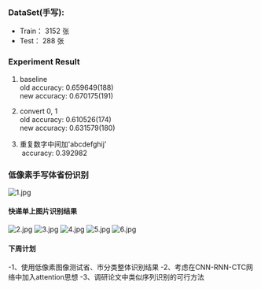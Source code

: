 
### DataSet(手写):
- Train： 3152 张
- Test：   288 张

### Experiment Result

1. baseline  
  old accuracy: 0.659649(188)  
  new accuracy: 0.670175(191)   

2. convert 0, 1  
  old accuracy: 0.610526(174)  
  new accuracy: 0.631579(180)  

3. 重复数字中间加'abcdefghij'  
  accuracy: 0.392982
  
  
### 低像素手写体省份识别
![1.jpg](http://chuantu.biz/t5/96/1496196826x1822613109.jpg)

#### 快递单上图片识别结果
![2.jpg](http://chuantu.biz/t5/96/1496196920x1822613109.jpg)
![3.jpg](http://chuantu.biz/t5/96/1496196965x1822613109.jpg)
![4.jpg](http://chuantu.biz/t5/96/1496197000x1822613109.jpg)
![5.jpg](http://chuantu.biz/t5/96/1496197034x1822613109.jpg)
![6.jpg](http://chuantu.biz/t5/96/1496197070x1822613109.jpg)




#### 下周计划

-1、使用低像素图像测试省、市分类整体识别结果
-2、考虑在CNN-RNN-CTC网络中加入attention思想
-3、调研论文中类似序列识别的可行方法

